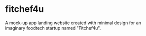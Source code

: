 # fitchef4u
A mock-up app landing website created with minimal design for an imaginary foodtech startup named "Fitchef4u".
